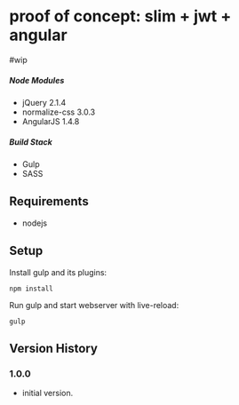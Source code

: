 # proof of concept: slim + jwt + angular

#wip

##### Node Modules
* jQuery 2.1.4
* normalize-css 3.0.3
* AngularJS 1.4.8

##### Build Stack
* Gulp
* SASS

## Requirements
* nodejs

## Setup

Install gulp and its plugins:
```
npm install
```

Run gulp and start webserver with live-reload:
```
gulp
```

## Version History

### 1.0.0
* initial version.
